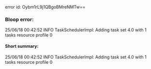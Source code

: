 error id: Oybm1rL9j1QBgoBMreNMTw==
### Bloop error:

25/06/18 00:42:52 INFO TaskSchedulerImpl: Adding task set 4.0 with 1 tasks resource profile 0
#### Short summary: 

25/06/18 00:42:52 INFO TaskSchedulerImpl: Adding task set 4.0 with 1 tasks resource profile 0